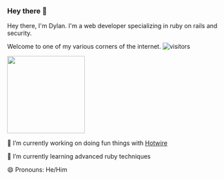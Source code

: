 ### Hey there 👋
Hey there, I'm Dylan. I'm a web developer specializing in ruby on rails and security.

Welcome to one of my various corners of the internet. ![visitors](https://visitor-badge.glitch.me/badge?page_id=page.id)

<img height="180em" src="https://github-readme-stats.vercel.app/api?username=its-dgreen&show_icons=true&hide_border=true&&count_private=true&include_all_commits=true" />

🔭 I’m currently working on doing fun things with [Hotwire](https://hotwire.dev/)

🌱 I’m currently learning advanced ruby techniques

😄 Pronouns: He/Him

<!--
**its-dgreen/its-dgreen** is a ✨ _special_ ✨ repository because its `README.md` (this file) appears on your GitHub profile.

Here are some ideas to get you started:

- 🔭 I’m currently working on ...
- 🌱 I’m currently learning ...
- 👯 I’m looking to collaborate on ...
- 🤔 I’m looking for help with ...
- 💬 Ask me about ...
- 📫 How to reach me: ...
- 😄 Pronouns: ...
- ⚡ Fun fact: ...
-->
